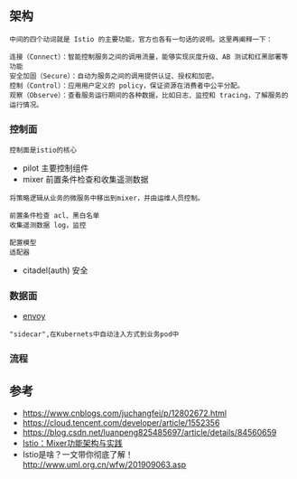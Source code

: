 ## 架构

```
中间的四个动词就是 Istio 的主要功能，官方也各有一句话的说明。这里再阐释一下：

连接（Connect）：智能控制服务之间的调用流量，能够实现灰度升级、AB 测试和红黑部署等功能
安全加固（Secure）：自动为服务之间的调用提供认证、授权和加密。
控制（Control）：应用用户定义的 policy，保证资源在消费者中公平分配。
观察（Observe）：查看服务运行期间的各种数据，比如日志、监控和 tracing，了解服务的运行情况。
```


### 控制面
```
控制面是istio的核心
```
- pilot 主要控制组件
- mixer 前置条件检查和收集遥测数据
```
将策略逻辑从业务的微服务中移出到mixer，并由运维人员控制。

前置条件检查 acl、黑白名单
收集遥测数据 log，监控

配置模型
适配器

```

- citadel(auth) 安全

### 数据面 
- [envoy](envoy.md)
```
"sidecar",在Kubernets中自动注入方式到业务pod中
```

### 流程




## 参考
- https://www.cnblogs.com/juchangfei/p/12802672.html
- https://cloud.tencent.com/developer/article/1552356
- https://blog.csdn.net/luanpeng825485697/article/details/84560659
- [Istio：Mixer功能架构与实践](https://blog.csdn.net/fly910905/article/details/104040395)
- Istio是啥？一文带你彻底了解！ http://www.uml.org.cn/wfw/201909063.asp



